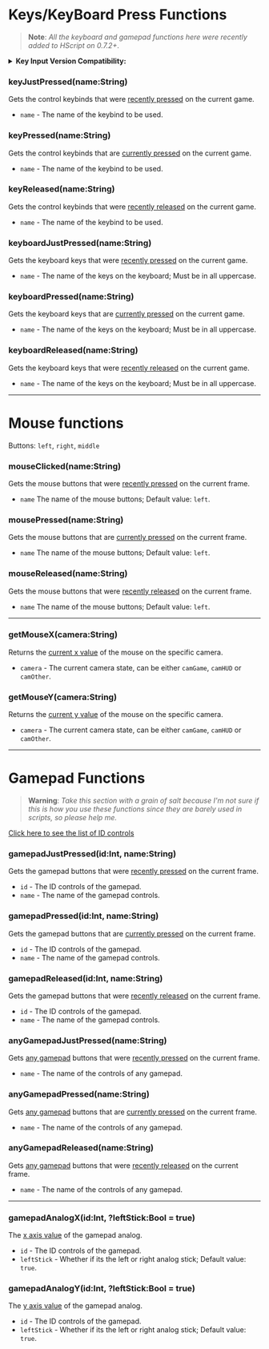 
# Keys/KeyBoard Press Functions

> **Note**: _All the keyboard and gamepad functions here were recently added to HScript on 0.7.2+_.

<details><summary><b>Key Input Version Compatibility:</b></summary>
<p> 

| Keys     | Supported Version | Supported Function                                  |
|----------|-------------------|-----------------------------------------------------|
| `left`   | Still Used        | `keyJustPressed()`, `keyPressed()`, `keyReleased()` |
| `down`   | Still Used        | `keyJustPressed()`, `keyPressed()`, `keyReleased()` |
| `up`     | Still Used        | `keyJustPressed()`, `keyPressed()`, `keyReleased()` |
| `right`  | Still Used        | `keyJustPressed()`, `keyPressed()`, `keyReleased()` |
| `accept`  | Still Used        | `keyJustPressed()`, `keyPressed()`, `keyReleased()` |
| `back` | Still Used        | `keyJustPressed()`, `keyPressed()`, `keyReleased()` |
| `pause`   | Still Used        | `keyJustPressed()`, `keyPressed()`, `keyReleased()` |
| `reset`  | Still Used        | `keyJustPressed()`, `keyPressed()`, `keyReleased()` |
| `space`  | `0.6.3` and Below | `keyJustPressed()`, `keyPressed()`, `keyReleased()` |

</p>
</details>

### keyJustPressed(name:String)
Gets the control keybinds that were <ins>recently pressed</ins> on the current game.

- `name` - The name of the keybind to be used.

### keyPressed(name:String)
Gets the control keybinds that are <ins>currently pressed</ins> on the current game.

- `name` - The name of the keybind to be used.

### keyReleased(name:String)
Gets the control keybinds that were <ins>recently released</ins> on the current game.

- `name` - The name of the keybind to be used.

### keyboardJustPressed(name:String)
Gets the keyboard keys that were <ins>recently pressed</ins> on the current game.

- `name` - The name of the keys on the keyboard; Must be in all uppercase.

### keyboardPressed(name:String)
Gets the keyboard keys that are <ins>currently pressed</ins> on the current game.

- `name` - The name of the keys on the keyboard; Must be in all uppercase.

### keyboardReleased(name:String)
Gets the keyboard keys that were <ins>recently released</ins> on the current game.

- `name` - The name of the keys on the keyboard; Must be in all uppercase.

***

# Mouse functions
Buttons: `left`, `right`, `middle`

### mouseClicked(name:String)
Gets the mouse buttons that were <ins>recently pressed</ins> on the current frame.

- `name` The name of the mouse buttons; Default value: `left`.

### mousePressed(name:String)
Gets the mouse buttons that are <ins>currently pressed</ins> on the current frame.

- `name` The name of the mouse buttons; Default value: `left`.

### mouseReleased(name:String)
Gets the mouse buttons that were <ins>recently released</ins> on the current frame.

- `name` The name of the mouse buttons; Default value: `left`.

***

### getMouseX(camera:String)
Returns the <ins>current x value</ins> of the mouse on the specific camera.

- `camera` - The current camera state, can be either `camGame`, `camHUD` or `camOther`.

### getMouseY(camera:String)
Returns the <ins>current y value</ins> of the mouse on the specific camera.

- `camera` - The current camera state, can be either `camGame`, `camHUD` or `camOther`.

***

# Gamepad Functions
> **Warning**: _Take this section with a grain of salt because I'm not sure if this is how you use these functions since they are barely used in scripts, so please help me._

[Click here to see the list of ID controls](https://api.haxeflixel.com/flixel/input/gamepad/FlxGamepadInputID.html)

### gamepadJustPressed(id:Int, name:String)
Gets the gamepad buttons that were <ins>recently pressed</ins> on the current frame.

- `id` - The ID controls of the gamepad.
- `name` - The name of the gamepad controls.

### gamepadPressed(id:Int, name:String)
Gets the gamepad buttons that are <ins>currently pressed</ins> on the current frame.

- `id` - The ID controls of the gamepad.
- `name` - The name of the gamepad controls.

### gamepadReleased(id:Int, name:String)
Gets the gamepad buttons that were <ins>recently released</ins> on the current frame.

- `id` - The ID controls of the gamepad.
- `name` - The name of the gamepad controls.

### anyGamepadJustPressed(name:String)
Gets <ins>any gamepad</ins> buttons that were <ins>recently pressed</ins> on the current frame.

- `name` - The name of the controls of any gamepad.

### anyGamepadPressed(name:String)
Gets <ins>any gamepad</ins> buttons that are <ins>currently pressed</ins> on the current frame.

- `name` - The name of the controls of any gamepad.

### anyGamepadReleased(name:String)
Gets <ins>any gamepad</ins> buttons that were <ins>recently released</ins> on the current frame.

- `name` - The name of the controls of any gamepad.

***

### gamepadAnalogX(id:Int, ?leftStick:Bool = true)
The <ins>x axis value</ins> of the gamepad analog.

- `id` - The ID controls of the gamepad.
- `leftStick` - Whether if its the left or right analog stick; Default value: `true`.

### gamepadAnalogY(id:Int, ?leftStick:Bool = true)
The <ins>y axis value</ins> of the gamepad analog.

- `id` - The ID controls of the gamepad.
- `leftStick` - Whether if its the left or right analog stick; Default value: `true`.
